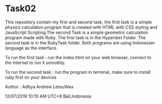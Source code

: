 # Task02
This repository contain my first and second task, the first task is a simple physics calculation program that is created with HTML with CSS styling and JavaScript Scripting.The second Task is a simple geometric calculation program made with Ruby.
The first task is in the Hypertext Folder.
The second task is in the RubyTask folder.
Both programs are using Indonesian language as the interface.

To run the first task : run the index.html on your web browser, connect to the internet to run it smoothly.

To run the second task : run the program in terminal, make sure to install ruby first on your devices

Author : Aditya Andrew Leiss/Alex

12/07/2019 10:10 AM UTC+8 
Bali,Indonesia
